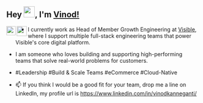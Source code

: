 ## Hey <img src="https://github.com/TheDudeThatCode/TheDudeThatCode/blob/master/Assets/Hi.gif" width="29px">, I'm [Vinod!](https://vinodk.net) 

<a href="https://www.linkedin.com/in/vinodkanneganti/">
  <img align="left" width="24px" src="https://cdn.jsdelivr.net/npm/simple-icons@v3/icons/linkedin.svg"  />
</a>
<a href="https://twitter.com/vinodkanneganti">
  <img align="left" width="26px" src="https://cdn.jsdelivr.net/npm/simple-icons@v3/icons/twitter.svg" />
</a>

- I currently work as Head of Member Growth Engineering at [Visible](https://www.visible.com), where I support multiple full-stack engineering teams that power Visible's core digital platform.
- I am someone who loves building and supporting high-performing teams that solve real-world problems for customers.
- #Leadership #Build & Scale Teams #eCommerce #Cloud-Native


- 📫 If you think I would be a good fit for your team, drop me a line on LinkedIn, my profile url is https://www.linkedin.com/in/vinodkanneganti/

<!---
vinodkanneganti/vinodkanneganti is a ✨ special ✨ repository because its `README.md` (this file) appears on your GitHub profile.
You can click the Preview link to take a look at your changes.
--->
